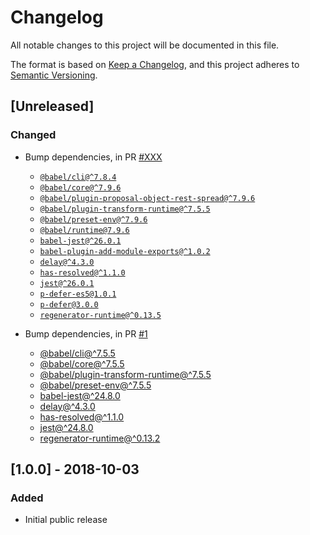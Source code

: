 # Changelog

All notable changes to this project will be documented in this file.

The format is based on [Keep a Changelog](https://keepachangelog.com/en/1.0.0/),
and this project adheres to [Semantic Versioning](https://semver.org/spec/v2.0.0.html).

## [Unreleased]

### Changed

- Bump dependencies, in PR [#XXX](https://github.com/compulim/auto-reset-event/pull/XXX)
   - [`@babel/cli@^7.8.4`](https://npmjs.com/package/@babel/cli)
   - [`@babel/core@^7.9.6`](https://npmjs.com/package/@babel/core)
   - [`@babel/plugin-proposal-object-rest-spread@^7.9.6`](https://npmjs.com/package/@babel/plugin-proposal-object-rest-spread)
   - [`@babel/plugin-transform-runtime@^7.5.5`](https://npmjs.com/package/@babel/plugin-transform-runtime)
   - [`@babel/preset-env@^7.9.6`](https://npmjs.com/package/@babel/preset-env)
   - [`@babel/runtime@7.9.6`](https://npmjs.com/package/@babel/runtime)
   - [`babel-jest@^26.0.1`](https://npmjs.com/package/babel-jest)
   - [`babel-plugin-add-module-exports@^1.0.2`](https://npmjs.com/package/babel-plugin-add-module-exports)
   - [`delay@^4.3.0`](https://npmjs.com/package/delay)
   - [`has-resolved@^1.1.0`](https://npmjs.com/package/has-resolved)
   - [`jest@^26.0.1`](https://npmjs.com/package/jest)
   - [`p-defer-es5@1.0.1`](https://npmjs.com/package/p-defer-es5)
   - [`p-defer@3.0.0`](https://npmjs.com/package/p-defer)
   - [`regenerator-runtime@^0.13.5`](https://npmjs.com/package/regenerator-runtime)

- Bump dependencies, in PR [#1](https://github.com/compulim/auto-reset-event/pull/1)
   - [@babel/cli@^7.5.5](https://www.npmjs.com/package/@babel/cli)
   - [@babel/core@^7.5.5](https://www.npmjs.com/package/@babel/core)
   - [@babel/plugin-transform-runtime@^7.5.5](https://www.npmjs.com/package/@babel/plugin-transform-runtime)
   - [@babel/preset-env@^7.5.5](https://www.npmjs.com/package/@babel/preset-env)
   - [babel-jest@^24.8.0](https://www.npmjs.com/package/babel-jest)
   - [delay@^4.3.0](https://www.npmjs.com/package/delay)
   - [has-resolved@^1.1.0](https://www.npmjs.com/package/has-resolved)
   - [jest@^24.8.0](https://www.npmjs.com/package/jest)
   - [regenerator-runtime@^0.13.2](https://www.npmjs.com/package/regenerator-runtime)

## [1.0.0] - 2018-10-03

### Added

- Initial public release
